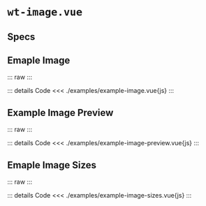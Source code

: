<script setup>
import Specs from './component-specs.vue';
import ExampleImage from './examples/example-image.vue';
import ExampleImageSizes from './examples/example-image-sizes.vue';
import ExampleImagePreview from './examples/example-image-preview.vue'
</script>

# `wt-image.vue`

## Specs

<Specs />

## Emaple Image

::: raw
<ExampleImage />
:::

::: details Code
<<< ./examples/example-image.vue{js}
:::

## Example Image Preview

::: raw
<ExampleImagePreview />
:::

::: details Code
<<< ./examples/example-image-preview.vue{js}
:::

## Emaple Image Sizes

::: raw
<ExampleImageSizes />
:::

::: details Code
<<< ./examples/example-image-sizes.vue{js}
:::
